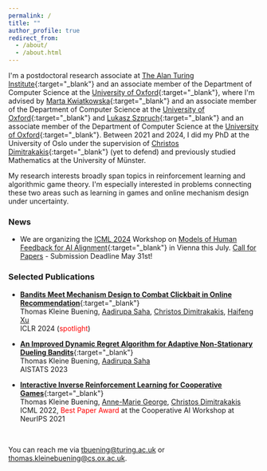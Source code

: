 ```yaml
---
permalink: /
title: ""
author_profile: true
redirect_from: 
  - /about/
  - /about.html
---
```

I'm a postdoctoral research associate at [The Alan Turing Institute](https://www.turing.ac.uk/){:target="_blank"} and an associate member of the Department of Computer Science at the [University of Oxford](https://www.cs.ox.ac.uk/){:target="_blank"}, where I'm advised by [Marta Kwiatkowska](https://www.trinity.ox.ac.uk/people/marta-kwiatkowska){:target="_blank"} and an associate member of the Department of Computer Science at the [University of Oxford](https://www.cs.ox.ac.uk/){:target="_blank"} and [Lukasz Szpruch](https://scholar.google.com/citations?hl=en&user=ljeA6CMAAAAJ&view_op=list_works&sortby=pubdate){:target="_blank"} and an associate member of the Department of Computer Science at the [University of Oxford](https://www.cs.ox.ac.uk/){:target="_blank"}. Between 2021 and 2024, I did my PhD at the University of Oslo under the supervision of [Christos Dimitrakakis](https://sites.google.com/site/christosdimitrakakis){:target="_blank"} (yet to defend) and previously studied Mathematics at the University of Münster.  





My research interests broadly span topics in reinforcement learning and algorithmic game theory. I'm especially interested in problems connecting these two areas such as learning in games and online mechanism design under uncertainty.  




### News 

- We are organizing the [ICML 2024](https://icml.cc/) Workshop on [Models of Human Feedback for AI Alignment](https://sites.google.com/view/mhf-icml2024){:target="_blank"} in Vienna this July. [Call for Papers](https://sites.google.com/view/mhf-icml2024/call-for-papers?authuser=0) - Submission Deadline May 31st!



### Selected Publications 	

* [**Bandits Meet Mechanism Design to Combat Clickbait in Online Recommendation**](https://arxiv.org/pdf/2311.15647.pdf){:target="_blank"} <br />
Thomas Kleine Buening, [Aadirupa Saha](https://aadirupa.github.io/), [Christos Dimitrakakis](https://sites.google.com/site/christosdimitrakakis), [Haifeng Xu](https://www.haifeng-xu.com/) <br />
ICLR 2024 (<span style="color:red">spotlight</span>)


* [**An Improved Dynamic Regret Algorithm for Adaptive Non-Stationary Dueling Bandits**](https://arxiv.org/pdf/2210.14322.pdf){:target="_blank"} <br /> 
Thomas Kleine Buening, [Aadirupa Saha](https://aadirupa.github.io/) <br />
AISTATS 2023


* [**Interactive Inverse Reinforcement Learning for Cooperative Games**](https://proceedings.mlr.press/v162/buning22a/buning22a.pdf){:target="_blank"} <br /> 
Thomas Kleine Buening, [Anne-Marie George](https://scholar.google.de/citations?user=uOuR7XgAAAAJ&hl=en), [Christos Dimitrakakis](https://sites.google.com/site/christosdimitrakakis) <br /> 
ICML 2022, <span style="color:red">Best Paper Award</span> at the Cooperative AI Workshop at NeurIPS 2021 



<br/>


You can reach me via tbuening@turing.ac.uk or thomas.kleinebuening@cs.ox.ac.uk. 